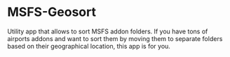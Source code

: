 # MSFS-Geosort
Utility app that allows to sort MSFS addon folders. If you have tons of airports addons and want to sort them by moving them to separate folders based on their geographical location, this app is for you.
